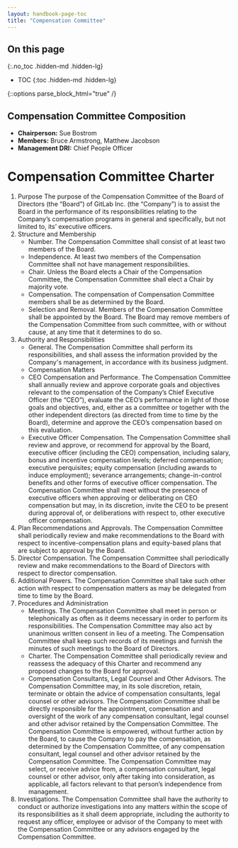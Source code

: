```yaml
---
layout: handbook-page-toc
title: "Compensation Committee"
---
```


## On this page
{:.no_toc .hidden-md .hidden-lg}

- TOC
{:toc .hidden-md .hidden-lg}

{::options parse_block_html="true" /}

## Compensation Committee Composition

* **Chairperson:** Sue Bostrom
* **Members:** Bruce Armstrong, Matthew Jacobson
* **Management DRI:** Chief People Officer

# Compensation Committee Charter
1.	Purpose
The purpose of the Compensation Committee of the Board of Directors (the “Board”) of GitLab Inc. (the “Company”) is to assist the Board in the performance of its responsibilities relating to the Company’s compensation programs in general and specifically, but not limited to, its’ executive officers.
1.	Structure and Membership
    - Number. The Compensation Committee shall consist of at least two members of the Board.
    - Independence. At least two members of the Compensation Committee shall not have management responsibilities.
    - Chair. Unless the Board elects a Chair of the Compensation Committee, the Compensation Committee shall elect a Chair by majority vote.
    - Compensation. The compensation of Compensation Committee members shall be as determined by the Board.
    - Selection and Removal. Members of the Compensation Committee shall be appointed by the Board. The Board may remove members of the Compensation Committee from such committee, with or without cause, at any time that it determines to do so.
1.	Authority and Responsibilities
    - General. The Compensation Committee shall perform its responsibilities, and shall assess the information provided by the Company's management, in accordance with its business judgment.
    - Compensation Matters
    - CEO Compensation and Performance. The Compensation Committee shall annually review and approve corporate goals and objectives relevant to the compensation of the Company’s Chief Executive Officer (the “CEO”), evaluate the CEO’s performance in light of those goals and objectives, and, either as a committee or together with the other independent directors (as directed from time to time by the Board), determine and approve the CEO’s compensation based on this evaluation.
    - Executive Officer Compensation. The Compensation Committee shall review and approve, or recommend for approval by the Board, executive officer (including the CEO) compensation, including salary, bonus and incentive compensation levels; deferred compensation; executive perquisites; equity compensation (including awards to induce employment); severance arrangements;
change-in-control benefits and other forms of executive officer compensation. The Compensation Committee shall meet without the presence of executive officers when approving or deliberating on CEO compensation but may, in its discretion, invite the CEO to be present during approval of, or deliberations with respect to, other executive officer compensation.
1.  Plan Recommendations and Approvals. The Compensation Committee shall periodically review and make recommendations to the Board with respect to incentive-compensation plans and equity-based plans that are subject to approval by the Board.
1.  Director Compensation. The Compensation Committee shall periodically review and make recommendations to the Board of Directors with respect to director compensation.
1.  Additional Powers. The Compensation Committee shall take such other action with respect to compensation matters as may be delegated from time to time by the Board.
1.  Procedures and Administration
    - Meetings. The Compensation Committee shall meet in person or telephonically as often as it deems necessary in order to perform its responsibilities. The Compensation Committee may also act by unanimous written consent in lieu of a meeting. The Compensation Committee shall keep such records of its meetings and furnish the minutes of such meetings to the Board of Directors.
    - Charter. The Compensation Committee shall periodically review and reassess the adequacy of this Charter and recommend any proposed changes to the Board for approval.
    - Compensation Consultants, Legal Counsel and Other Advisors. The Compensation Committee may, in its sole discretion, retain, terminate or obtain the advice of compensation consultants, legal counsel or other advisors. The Compensation Committee shall be directly responsible for the appointment, compensation and oversight of the work of any compensation consultant, legal counsel and other advisor retained by the Compensation Committee. The Compensation Committee is empowered, without further action by the Board, to cause the Company to pay the compensation, as determined by the Compensation Committee, of any
compensation consultant, legal counsel and other advisor retained by the Compensation Committee. The Compensation Committee may select, or receive advice from, a compensation consultant, legal counsel or other advisor, only after taking into consideration, as applicable, all factors relevant to that person’s independence from management.
1.	Investigations. The Compensation Committee shall have the authority to conduct or authorize investigations into any matters within the scope of its responsibilities as it shall deem appropriate, including the authority to request any officer, employee or advisor of the Company to meet with the Compensation Committee or any advisors engaged by the Compensation Committee.
